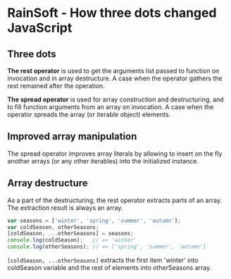 # RainSoft - How three dots changed JavaScript

## Three dots

**The rest operator** is used to get the arguments list passed to function on invocation and in array destructure. A case when the operator gathers the rest remained after the operation.

**The spread operator** is used for array construction and destructuring, and to fill function arguments from an array on invocation. A case when the operator spreads the array (or iterable object) elements.

## Improved array manipulation

The spread operator improves array literals by allowing to insert on the fly another arrays (or any other iterables) into the initialized instance. 

## Array destructure

As a part of the destructuring, the rest operator extracts parts of an array. The extraction result is always an array.

```js
var seasons = ['winter', 'spring', 'summer', 'autumn'];  
var coldSeason, otherSeasons;  
[coldSeason, ...otherSeasons] = seasons;
console.log(coldSeason);   // => 'winter'  
console.log(otherSeasons); // => ['spring', 'summer', 'autumn'] 
```

`[coldSeason, ...otherSeasons]` extracts the first item 'winter' into coldSeason variable and the rest of elements into otherSeasons array.

